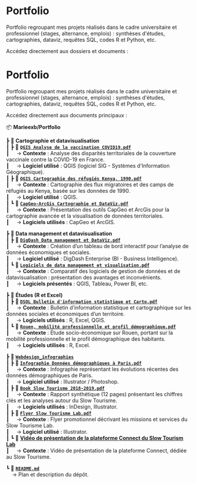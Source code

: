 # Portfolio
Portfolio regroupant mes projets réalisés dans le cadre universitaire et professionnel (stages, alternance, emplois) : synthèses d'études, cartographies, dataviz, requêtes SQL, codes R et Python, etc.

Accédez directement aux dossiers et documents : 

# Portfolio  
Portfolio regroupant mes projets réalisés dans le cadre universitaire et professionnel (stages, alternance, emplois) : synthèses d'études, cartographies, dataviz, requêtes SQL, codes R et Python, etc.

Accédez directement aux documents principaux :  

📦 **Marieexb/Portfolio**  

 ┣ 📂 **Cartographie et datavisualisation**  
 ┃ ┣ 📄 **[`QGIS Analyse de la vaccination COVID19.pdf`](https://github.com/marieexb/Portfolio/blob/main/QGIS%20Analyse%20de%20la%20vaccination%20COVID19.pdf)**  
 ┃ &nbsp;&nbsp;&nbsp;&nbsp;→ **Contexte** : Analyse des disparités territoriales de la couverture vaccinale contre la COVID-19 en France.  
 ┃ &nbsp;&nbsp;&nbsp;&nbsp;→ **Logiciel utilisé** : QGIS (logiciel SIG - Systèmes d'Information Géographique).  
 ┃ ┣ 📄 **[`QGIS Cartographie des réfugiés Kenya, 1990.pdf`](https://github.com/marieexb/Portfolio/blob/main/QGIS%20Cartographie%20des%20réfugiés%20Kenya,%201990.pdf)**  
 ┃ &nbsp;&nbsp;&nbsp;&nbsp;→ **Contexte** : Cartographie des flux migratoires et des camps de réfugiés au Kenya, basée sur les données de 1990.  
 ┃ &nbsp;&nbsp;&nbsp;&nbsp;→ **Logiciel utilisé** : QGIS.  
 ┃ ┗ 📄 **[`CapGeo-ArcGis Cartographie et DataViz.pdf`](https://github.com/marieexb/Portfolio/blob/main/CapGeo-ArcGis%20Cartographie%20et%20DataViz.pdf)**  
 ┃ &nbsp;&nbsp;&nbsp;&nbsp;→ **Contexte** : Présentation des outils CapGeo et ArcGis pour la cartographie avancée et la visualisation de données territoriales.  
 ┃ &nbsp;&nbsp;&nbsp;&nbsp;→ **Logiciels utilisés** : CapGeo et ArcGIS.  

 ┣ 📂 **Data management et datavisualisation**  
 ┃ ┣ 📄 **[`DigDash Data management et DataViz.pdf`](https://github.com/marieexb/Portfolio/blob/main/DigDash%20Data%20management%20et%20DataViz.pdf)**  
 ┃ &nbsp;&nbsp;&nbsp;&nbsp;→ **Contexte** : Création d’un tableau de bord interactif pour l’analyse de données économiques et sociales.  
 ┃ &nbsp;&nbsp;&nbsp;&nbsp;→ **Logiciel utilisé** : DigDash Enterprise (BI - Business Intelligence).  
 ┃ ┗ 📄 **[`Logiciels de data management et visualisation.pdf`](https://github.com/marieexb/Portfolio/blob/main/Logiciels%20de%20data%20management%20et%20visualisation.pdf)**  
 ┃ &nbsp;&nbsp;&nbsp;&nbsp;→ **Contexte** : Comparatif des logiciels de gestion de données et de datavisualisation : présentation des avantages et inconvénients.  
 ┃ &nbsp;&nbsp;&nbsp;&nbsp;→ **Logiciels présentés** : QGIS, Tableau, Power BI, etc.  

 ┣ 📂 **Études (R et Excel)**  
 ┃ ┣ 📄 **[`DSOL Bulletin d'information statistique et Carto.pdf`](https://github.com/marieexb/Portfolio/blob/main/DSOL%20Bulletin%20d'information%20statistique%20et%20Carto.pdf)**  
 ┃ &nbsp;&nbsp;&nbsp;&nbsp;→ **Contexte** : Bulletin d’information statistique et cartographique sur les données sociales et économiques d’un territoire.  
 ┃ &nbsp;&nbsp;&nbsp;&nbsp;→ **Logiciels utilisés** : R, Excel, QGIS.  
 ┃ ┗ 📄 **[`Rouen, mobilité professionnelle et profil démographique.pdf`](https://github.com/marieexb/Portfolio/blob/main/Rouen,%20mobilité%20professionnelle%20et%20profil%20démographique.pdf)**  
 ┃ &nbsp;&nbsp;&nbsp;&nbsp;→ **Contexte** : Étude socio-économique sur Rouen, portant sur la mobilité professionnelle et le profil démographique des habitants.  
 ┃ &nbsp;&nbsp;&nbsp;&nbsp;→ **Logiciels utilisés** : R, Excel.  

 ┣ 📂 **[`Webdesign_infographies`](https://github.com/marieexb/Portfolio/tree/main/Webdesign_infographies)**  
 ┃ ┣ 📄 **[`Infographie Données démographiques à Paris.pdf`](https://github.com/marieexb/Portfolio/blob/main/Infographie%20Données%20démographiques%20à%20Paris.pdf)**  
 ┃ &nbsp;&nbsp;&nbsp;&nbsp;→ **Contexte** : Infographie représentant les évolutions récentes des données démographiques de Paris.  
 ┃ &nbsp;&nbsp;&nbsp;&nbsp;→ **Logiciel utilisé** : Illustrator / Photoshop.  
 ┃ ┣ 📄 **[`Book Slow Tourisme 2018-2019.pdf`](https://github.com/marieexb/Portfolio/blob/main/Webdesign_infographies/Book%20Slow%20Tourisme%202018-2019.pdf)**  
 ┃ &nbsp;&nbsp;&nbsp;&nbsp;→ **Contexte** : Rapport synthétique (12 pages) présentant les chiffres clés et les analyses autour du Slow Tourisme.  
 ┃ &nbsp;&nbsp;&nbsp;&nbsp;→ **Logiciels utilisés** : InDesign, Illustrator.  
 ┃ ┣ 📄 **[`Flyer Slow Tourisme Lab.pdf`](https://github.com/marieexb/Portfolio/blob/main/Webdesign_infographies/Flyer%20Slow%20Tourisme%20Lab.pdf)**  
 ┃ &nbsp;&nbsp;&nbsp;&nbsp;→ **Contexte** : Flyer promotionnel décrivant les missions et services du Slow Tourisme Lab.  
 ┃ &nbsp;&nbsp;&nbsp;&nbsp;→ **Logiciel utilisé** : Illustrator.  
 ┃ ┗ 🎥 **[Vidéo de présentation de la plateforme Connect du Slow Tourism Lab](https://www.facebook.com/watch/?v=297295040951452)**  
 ┃ &nbsp;&nbsp;&nbsp;&nbsp;→ **Contexte** : Vidéo de présentation de la plateforme Connect, dédiée au Slow Tourisme.  

 ┗ 📄 **[`README.md`](https://github.com/marieexb/Portfolio/blob/main/README.md)**  
 &nbsp;&nbsp;&nbsp;&nbsp;→ Plan et description du dépôt.
